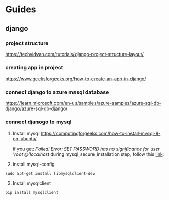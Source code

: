 # Guides
## django
### project structure
https://techvidvan.com/tutorials/django-project-structure-layout/
### creating app in project
https://www.geeksforgeeks.org/how-to-create-an-app-in-django/
### connect django to azure mssql database
https://learn.microsoft.com/en-us/samples/azure-samples/azure-sql-db-django/azure-sql-db-django/
### connect djanogo to mysql
1. Install mysql
https://computingforgeeks.com/how-to-install-mysql-8-on-ubuntu/

    if you get: *Failed! Error: SET PASSWORD has no significance for user 'root'@'localhost* during mysql_secure_installation step, follow this [link](https://www.nixcraft.com/t/mysql-failed-error-set-password-has-no-significance-for-user-root-localhost-as-the-authentication-method-used-doesnt-store-authentication-data-in-the-mysql-server-please-consider-using-alter-user/4233):

2. install mysql-config 
```
sudo apt-get install libmysqlclient-dev
```
3. Install mysqlclient
```
pip install mysqlclient
```
